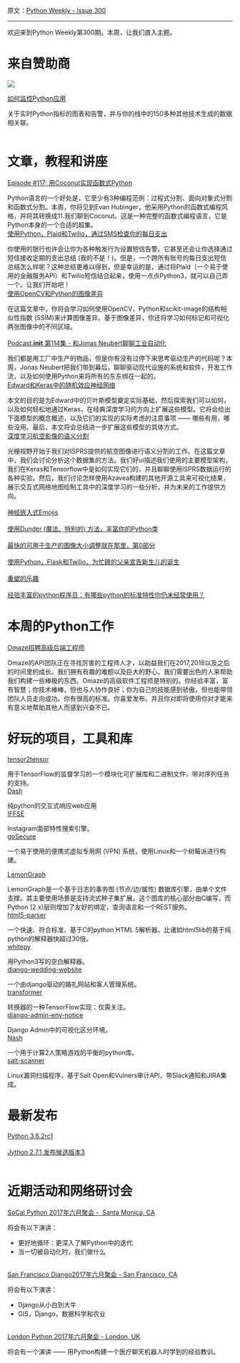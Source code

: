原文：[Python Weekly - Issue 300](http://eepurl.com/cTwwiH)

---

欢迎来到Python Weekly第300期。本周，让我们直入主题。 
  
# 来自赞助商  
[![](https://gallery.mailchimp.com/e2e180baf855ac797ef407fc7/images/45a64cc4-8d9a-460d-85d2-38c82f745d31.png)](https://www.datadoghq.com/dg/apm/ts-python-performance/?utm_source=Advertisement&utm_medium=Advertisement&utm_campaign=PythonWeekly-Tshirt&utm_content=Python)

[如何监控Python应用](https://www.datadoghq.com/dg/apm/ts-python-performance/?utm_source=Advertisement&utm_medium=Advertisement&utm_campaign=PythonWeekly-Tshirt&utm_content=Python)  

关于实时Python指标的图表和告警，并与你的栈中的150多种其他技术生成的数据相关联。  
 

# 文章，教程和讲座  
  
[Episode #117: 用Coconut实现函数式Python](https://talkpython.fm/episodes/show/117/functional-python-with-coconut)  

Python语言的一个好处是，它至少有3种编程范例：过程式分割、面向对象式分割和函数式分割。本周，你将见到Evan Hubinger，他采用Python的函数式编程风格，并将其转换成11.我们聊到Coconut。这是一种完整的函数式编程语言，它是Python本身的一个合适的超集。
   
[使用Python，Plaid和Twilio，通过SMS检查你的每日支出](https://www.twilio.com/blog/2017/06/check-daily-spending-sms-python-plaid-twilio.html)  

你使用的银行也许会让你为各种触发行为设置短信告警。它甚至还会让你选择通过短信接收定期的支出总结 (我的不是！)。但是，一个跨所有账号的每日支出短信总结怎么样呢？这种总结更难以得到，但是幸运的是，通过将Plaid（一个易于使用的金融服务API）和Twilio短信结合起来，使用一点点Python3，就可以自己弄一个。让我们开始吧！
   
[使用OpenCV和Python的图像差异](http://www.pyimagesearch.com/2017/06/19/image-difference-with-opencv-and-python/)  

在这篇文章中，你将会学习如何使用OpenCV，Python和scikit-image的结构相似性指数 (SSIM)来计算图像差异。基于图像差异，你还将学习如何标记和可视化两张图像中的不同区域。  
   
[Podcast.__init__ 第114集 - 和Jonas Neubert聊聊工业自动化](https://www.podcastinit.com/episode-114-industrial-automation-with-jonas-neubert/)  

我们都是用工厂中生产的物品，但是你有没有过停下来思考驱动生产的代码呢？本周，Jonas Neubert把我们带到幕后，聊聊驱动现代设施的系统和软件，开发工作流，以及如何使用Python来将所有的东东绑在一起的。
   
[Edward和Keras中的随机效应神经网络](http://willwolf.io/2017/06/15/random-effects-neural-networks/)  

本文的目的是为Edward中的贝叶斯模型奠定实际基础，然后探索我们可以如何，以及如何轻松地通过Keras，在经典深度学习的方向上扩展这些模型。它将会给出下面模型的概念概述，以及它们的实现的实际考虑的注意事项 —— 哪些有用，哪些没用。最后，本文将会总结进一步扩展这些模型的具体方式。
   
[深度学习航空影像的语义分割](https://www.azavea.com/blog/2017/05/30/deep-learning-on-aerial-imagery/)  

光栅视野开始于我们对ISPRS提供的航空图像进行语义分割的工作。在这篇文章中，我们会讨论分析这个数据集的方法。我们好ui描述我们使用的主要模型架构，我们在Keras和Tensorflow中是如何实现它们的，并且聊聊使用ISPRS数据运行的各种实验。然后，我们讨论怎样使用Azavea构建的其他开源工具来可视化结果，展示交互式网络地图绘制工具中的深度学习的一些分析，并为未来的工作提供方向。  
   
[神经嵌入式Emojis](http://willwolf.io/2017/06/19/neurally-embedded-emojis/)  
   
[使用Dunder (魔法、特别的) 方法，丰富你的Python类](https://dbader.org/blog/python-dunder-methods)  
   
[最快的可用于生产的图像大小调整就在那里，第0部分](https://blog.uploadcare.com/the-fastest-production-ready-image-resize-out-there-part-0-7c974d520ad9)  
   
[使用Python，Flask和Twilio，为忙碌的父亲宣告新生儿的诞生](https://www.twilio.com/blog/2017/06/birth-announcements-busy-father-python-flask-twilio-sms.html )  
   
[重塑的乐趣](https://www.youtube.com/watch?v=js_0wjzuMfc)  
   
[经验丰富的python程序员：有哪些python的标准特性你仍未经常使用？](https://www.reddit.com/r/Python/comments/6i829l/experienced_python_programmers_are_there_any/)   
  
  
# 本周的Python工作  
  
[Omaze招聘高级后端工程师](http://jobs.pythonweekly.com/jobs/senior-back-end-engineer-2/)  

Omaze的API团队正在寻找厉害的工程师人才，以助益我们在2017,2018以及之后的时间里的成长。我们拥有有趣的难题以及巨大的野心。我们需要出色的人来帮助我们构建一些棒极的东西。Omaze的高级软件工程师是特别的。你经验丰富，富有智慧；你技术棒棒，但也与人协作良好；你为自己的技能感到骄傲，但也能带领团队人员走向成功。你有很高的标准。你喜爱发布。并且你对即将使用你对才能来有意义地帮助其他人而感到兴奋不已。

  
# 好玩的项目，工具和库  
  
[tensor2tensor](https://github.com/tensorflow/tensor2tensor)  

用于TensorFlow的监督学习的一个模块化可扩展库和二进制文件，带对序列任务的支持。
   
[Dash](https://github.com/plotly/dash)  

纯python的交互式响应web应用
   
[IFFSE](https://github.com/kendricktan/iffse)  

Instagram面部特性搜索引擎。
   
[goSecure](https://github.com/iadgov/goSecure)  

一个易于使用的便携式虚拟专用网 (VPN) 系统，使用Linux和一个树莓派进行构建。
  
[LemonGraph](https://github.com/NationalSecurityAgency/lemongraph)  

LemonGraph是一个基于日志的事务图 (节点/边/属性) 数据库引擎，由单个文件支撑。其主要使用场景是支持流式种子集扩展。这个图库的核心部分由C编写，而Python (2.x)层则增加了友好的绑定，查询语言和一个REST服务。
   
[html5-parser](https://github.com/kovidgoyal/html5-parser)  

一个快速、符合标准、基于C的python HTML 5解析器。比诸如html5lib的基于纯python的解释器快超过30倍。
   
[whitepy](https://github.com/yasn77/whitepy)  

用Python3写的空白解释器。
   
[django-wedding-website](https://github.com/czue/django-wedding-website)  

一个由django驱动的婚礼网站和客人管理系统。
   
[transformer](https://github.com/Kyubyong/transformer)  

转换器的一种TensorFlow实现：仅需关注。
   
[django-admin-env-notice](https://github.com/dizballanze/django-admin-env-notice)  

Django Admin中的可视化区分环境。
   
[Nash](https://github.com/drvinceknight/Nashpy)  

一个用于计算2人策略游戏的平衡的python库。
   
[salt-scanner](https://github.com/0x4D31/salt-scanner )  

Linux漏洞扫描程序，基于Salt Open和Vulners审计API，带Slack通知和JIRA集成。
   
  
# 最新发布  
  
[Python 3.6.2rc1](http://blog.python.org/2017/06/python-362rc1-is-now-available-for.html)  
   
[Jython 2.7.1 发布候选版本3](https://fwierzbicki.blogspot.nl/2017/06/jython-271-release-candidate-3-released.html)   
   
  
# 近期活动和网络研讨会  
  
[SoCal Python 2017年六月聚会 -  Santa Monica, CA](https://www.meetup.com/socalpython/events/240587429/)    

将会有以下演讲：

  * 更好地循环：更深入了解Python中的迭代
  * 当一切被自动化时，我们做什么

   
[San Francisco Django2017年六月聚会 - San Francisco, CA](https://www.meetup.com/The-San-Francisco-Django-Meetup-Group/events/240092699/)  

将会有以下演讲：

  * Django从小白到大牛
  * GIS，Django，数据科学和农业



   
[London Python 2017年六月聚会 - London, UK](https://www.meetup.com/LondonPython/events/240079951/)  

将会有一个演讲 —— 用Python构建一个医疗聊天机器人时学到的经验教训。
  


